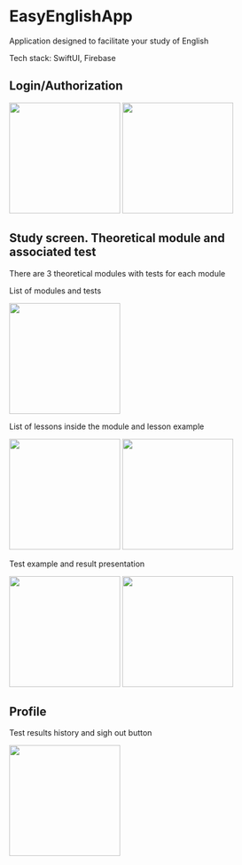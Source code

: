 # EasyEnglishApp

Application designed to facilitate your study of English

Tech stack: SwiftUI, Firebase

## Login/Authorization

<img src="https://user-images.githubusercontent.com/105456398/195856877-b1122d6c-d2e8-4d2c-bd43-4b8aed310f90.png" width="200" /> <img src="https://user-images.githubusercontent.com/105456398/195856209-d8ee1078-ccff-4461-b012-d8ef878c3eca.png" width="200" />

## Study screen. Theoretical module and associated test

There are 3 theoretical modules with tests for each module

List of modules and tests

<img src="https://user-images.githubusercontent.com/105456398/195857516-57a413a2-1c41-49b5-96d5-a24d191d8812.png" width="200" />

List of lessons inside the module and lesson example

<img src="https://user-images.githubusercontent.com/105456398/195858369-944828fc-6300-4868-9aa4-573473370d4b.png" width="200" /> <img src="https://user-images.githubusercontent.com/105456398/195858035-a3b25574-fbe6-4d17-91b1-f2109ef47fa7.png" width="200" />

Test example and result presentation

<img src="https://user-images.githubusercontent.com/105456398/195858067-8460f02b-528a-4128-b3e0-3feee3962b3e.png" width="200" /> <img src="https://user-images.githubusercontent.com/105456398/195860957-1a27f2bb-402d-4c04-935a-322d60989fba.png" width="200" />

## Profile

Test results history and sigh out button

<img src="https://user-images.githubusercontent.com/105456398/195862185-70388aa3-dfc5-4be7-abb8-302e564b4867.png" width="200" />


